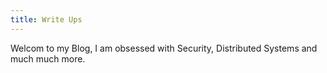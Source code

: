 ```yaml
---
title: Write Ups
---
```



Welcom to my Blog, I am obsessed with Security, Distributed Systems and much much more. 
